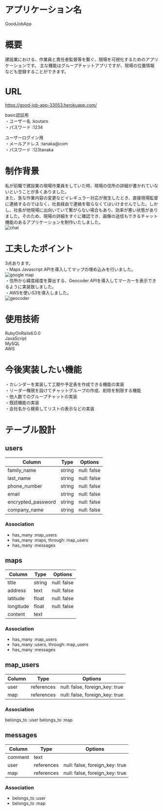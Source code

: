 # アプリケーション名
  GoodJobApp

# 概要
  建設業における、作業員と責任者監督等を繋ぐ、現場を可視化するためのアプリケーションです。
  主な機能はグループチャットアプリですが、現場の位置情報なども登録することができます。

# URL
 https://good-job-app-33053.herokuapp.com/

 basic認証用
 <br>
  ・ユーザー名 :koutaro
  <br>
  ・パスワード :1234
  <br>

 ユーザーログイン用
 <br>
  ・メールアドレス :tanaka@com
  <br>
  ・パスワード :123tanaka
  <br>

# 制作背景
  私が前職で建設業の現場作業員をしていた時、現場の住所の詳細が書かれていないということが多くありました。<br>
  また、急な作業内容の変更などイレギュラー対応が発生したとき、直接現場監督に連絡するのではなく、社長経由で連絡を取らなくてはいけませんでした。しかし、社長が他現場に出向いていて繋がらない場合もあり、効率が悪い状態がありました。そのため、現場の詳細をすぐに確認でき、画像の送信もできるチャット機能のあるアプリケーションを制作いたしました。
  <br>
  ![chat](https://i.gyazo.com/2ace4667ae4a08a89206b934fa2481f5.jpg)

# 工夫したポイント
  3点あります。<br>
  ・Maps Javascript APIを導入してマップの埋め込みを行いました。
  <br>
  ![google map](https://i.gyazo.com/fcdbfdf583c1504e2cee1c54963316e4.gif)
  <br>
  ・住所から緯度経度を算出する、Geocoder APIを導入してマーカーを表示できるように実装致しました。
  <br>
  ・AWSを使いS3を導入しました。
  <br>
  ![geocoder](https://i.gyazo.com/4ca748b0d77be887222df5a5e45e70fe.gif)

# 使用技術
  RubyOnRails6.0.0
  <br>
  JavaScript
  <br>
  MySQL
  <br>
  AWS

# 今後実装したい機能
  ・カレンダーを実装して工期や予定表を作成できる機能の実装
  <br>
  ・リーダー権限を設けてチャットグループの作成、削除を制限する機能
  <br>
  ・他人数でのグループチャットの実装
  <br>
  ・既読機能の実装
  <br>
  ・会社名から検索してリストの表示などの実装



# テーブル設計

## users

| Column | Type | Options |
| ------ | ---- | ------- |
| family_name | string | null: false |
| last_name | string | null: false |
| phone_number | string | null: false |
| email | string | null: false |
| encrypted_password | string | null: false |
| company_name | string | null: false

### Association

- has_many :map_users
- has_many :maps, through: map_users
- has_many :messages

## maps

| Column | Type | Options |
| ------ | ---- | ------- |
| title | string | null: false |
| address | text | null: false |
| latitude | float | null: false |
| longitude | float | null: false |
| content | text |        |

### Association

- has_many :map_users
- has_many :users, through: map_users
- has_many :messages

## map_users

| Column | Type | Options |
| ------ | ---- | ------- |
| user | references | null: false, foreign_key: true |
| map | references | null: false, foreign_key: true |

### Association

belongs_to :user
belongs_to :map

## messages

| Column | Type | Options |
| ------ | ---- | ------- |
| comment | text |  |
| user | references | null: false, foreign_key: true |
| map | references | null: false, foreign_key: true |

### Association

- belongs_to :user
- belongs_to :map